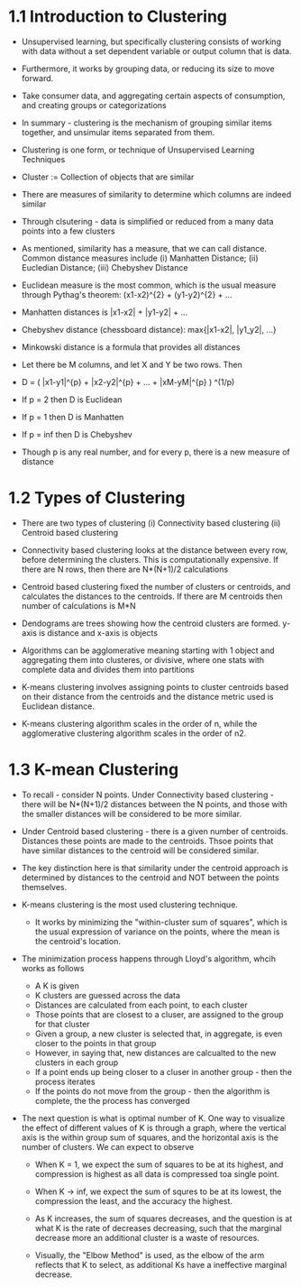 # 1.1 Introduction to Clustering

- Unsupervised learning, but specifically clustering consists of working with data without a set dependent variable or output column that is data.
- Furthermore, it works by grouping data, or reducing its size to move forward.
- Take consumer data, and aggregating certain aspects of consumption, and creating groups or categorizations
- In summary - clustering is the mechanism of grouping similar items together, and unsimular items separated from them.
- Clustering is one form, or technique of Unsupervised Learning Techniques
- Cluster := Collection of objects that are similar
- There are measures of similarity to determine which columns are indeed similar
- Through clsutering - data is simplified or reduced from a many data points into a few clusters

- As mentioned, similarity has a measure, that we can call distance. Common distance measures include (i) Manhatten Distance; (ii) Eucledian Distance; (iii) Chebyshev Distance
- Euclidean measure is the most common, which is the usual measure through Pythag's theorem: (x1-x2)^{2} + (y1-y2)^{2} + ...
- Manhatten distances is |x1-x2| + |y1-y2| + ...
- Chebyshev distance (chessboard distance): max{|x1-x2|, |y1_y2|, ...}
- Minkowski distance is a formula that provides all distances
-   Let there be M columns, and let X and Y be two rows. Then
-   D = ( |x1-y1|^{p} + |x2-y2|^{p} + ... + |xM-yM|^{p} ) ^(1/p)
-   If p = 2 then D is Euclidean
-   If p = 1 then D is Manhatten
-   If p = inf then D is Chebyshev
-   Though p is any real number, and for every p, there is a new measure of distance

# 1.2 Types of Clustering

- There are two types of clustering (i) Connectivity based clustering (ii) Centroid based clustering
- Connectivity based clustering looks at the distance between every row, before determining the clusters. This is computationally expensive. If there are N rows, then there are N*(N+1)/2 calculations

- Centroid based clustering fixed the number of clusters or centroids, and calculates the distances to the centroids. If there are M centroids then number of calculations is M*N

- Dendograms are trees showing how the centroid clusters are formed. y-axis is distance and x-axis is objects

- Algorithms can be agglomerative meaning starting with 1 object and aggregating them into clusteres, or divisive, where one stats with complete data and divides them into partitions

- K-means clustering involves assigning points to cluster centroids based on their distance from the centroids and the distance metric used is Euclidean distance.

- K-means clustering algorithm scales in the order of n, while the agglomerative clustering algorithm scales in the order of n2.

# 1.3 K-mean Clustering

- To recall - consider N points. Under Connectivity based clustering - there will be N*(N+1)/2 distances between the N points, and those with the smaller distances will be considered to be more similar.

- Under Centroid based clustering - there is a given number of centroids. Distances these points are made to the centroids. Thsoe points that have similar distances to the centroid will be considered similar.

- The key distinction here is that similarity under the centroid approach is determined by distances to the centroid and NOT between the points themselves.

- K-means clustering is the most used clustering technique.
  - It works by minimizing the "within-cluster sum of squares", which is the usual expression of variance on the points, where the mean is the centroid's location.

 - The minimization process happens through Lloyd's algorithm, whcih works as follows
   - A K is given
   - K clusters are guessed across the data
   - Distances are calculated from each point, to each cluster
   - Those points that are closest to a cluser, are assigned to the group for that cluster
   - Given a group, a new cluster is selected that, in aggregate, is even closer to the points in that group
   - However, in saying that, new distances are calcualted to the new clusters in each group
   - If a point ends up being closer to a cluser in another group - then the process iterates
   - If the points do not move from the group - then the algorithm is complete, the the process has converged
     
 - The next question is what is optimal number of K. One way to visualize the effect of different values of K is through a graph, where the vertical axis is the within group sum of squares, and the horizontal axis is the number of clusters. We can expect to observe

   - When K = 1, we expect the sum of squares to be at its highest, and compression is highest as all data is compressed toa  single point.
   - When K -> inf, we expect the sum of squres to be at its lowest, the compression the least, and the accuracy the highest.

   - As K increases, the sum of squares decreases, and the question is at what K is the rate of decreases decreasing, such that the marginal decrease more an additional cluster is a waste of resources.

   - Visually, the "Elbow Method" is used, as the elbow of the arm reflects that K to select, as additional Ks have a ineffective marginal decrease.
   

   


  
   
